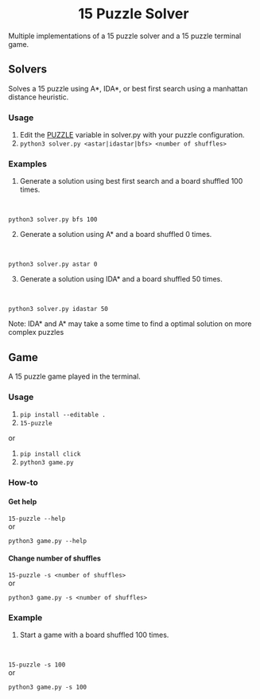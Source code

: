 <h1 align="center">15 Puzzle Solver</h1>
Multiple implementations of a 15 puzzle solver and a 15 puzzle terminal game.

## Solvers
Solves a 15 puzzle using A*, IDA*, or best first search using a manhattan distance heuristic.
### Usage
1. Edit the [PUZZLE](https://github.com/cgr28/15-puzzle-solver/blob/main/solver.py#L10) variable in solver.py with your puzzle configuration.
2. ```python3 solver.py <astar|idastar|bfs> <number of shuffles>```

### Examples
1. Generate a solution using best first search and a board shuffled 100 times.
<br/>

   ```python3 solver.py bfs 100```
<br/>

2. Generate a solution using A* and a board shuffled 0 times.
<br/>

   ```python3 solver.py astar 0```
<br/>

3. Generate a solution using IDA* and a board shuffled 50 times.
<br/>

   ```python3 solver.py idastar 50```

Note: IDA\* and A\* may take a some time to find a optimal solution on more complex puzzles

## Game
A 15 puzzle game played in the terminal.
### Usage
1. ```pip install --editable .```
2. ```15-puzzle```

or

1. ```pip install click```
2. ```python3 game.py```

### How-to
#### Get help
```15-puzzle --help```
<br/>
or
<br/>

```python3 game.py --help```

#### Change number of shuffles
```15-puzzle -s <number of shuffles>```
<br/>
or
<br/>

```python3 game.py -s <number of shuffles>```

### Example
1. Start a game with a board shuffled 100 times.
<br />

   ```15-puzzle -s 100```
<br/>
or
<br/>

   ```python3 game.py -s 100```
